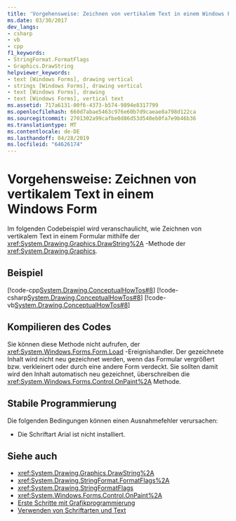 ```yaml
---
title: 'Vorgehensweise: Zeichnen von vertikalem Text in einem Windows Form'
ms.date: 03/30/2017
dev_langs:
- csharp
- vb
- cpp
f1_keywords:
- StringFormat.FormatFlags
- Graphics.DrawString
helpviewer_keywords:
- text [Windows Forms], drawing vertical
- strings [Windows Forms], drawing vertical
- text [Windows Forms], drawing
- text [Windows Forms], vertical text
ms.assetid: 717a6131-00f6-4373-b574-9894e8317799
ms.openlocfilehash: 660d7abae5463c976e60b7d9caeae8a798d122ca
ms.sourcegitcommit: 2701302a99cafbe0d86d53d540eb0fa7e9b46b36
ms.translationtype: MT
ms.contentlocale: de-DE
ms.lasthandoff: 04/28/2019
ms.locfileid: "64626174"
---
```

# <a name="how-to-draw-vertical-text-on-a-windows-form"></a>Vorgehensweise: Zeichnen von vertikalem Text in einem Windows Form
Im folgenden Codebeispiel wird veranschaulicht, wie Zeichnen von vertikalem Text in einem Formular mithilfe der <xref:System.Drawing.Graphics.DrawString%2A> -Methode der <xref:System.Drawing.Graphics>.  
  
## <a name="example"></a>Beispiel  
 [!code-cpp[System.Drawing.ConceptualHowTos#8](~/samples/snippets/cpp/VS_Snippets_Winforms/System.Drawing.ConceptualHowTos/cpp/form1.cpp#8)]
 [!code-csharp[System.Drawing.ConceptualHowTos#8](~/samples/snippets/csharp/VS_Snippets_Winforms/System.Drawing.ConceptualHowTos/CS/form1.cs#8)]
 [!code-vb[System.Drawing.ConceptualHowTos#8](~/samples/snippets/visualbasic/VS_Snippets_Winforms/System.Drawing.ConceptualHowTos/VB/form1.vb#8)]  
  
## <a name="compiling-the-code"></a>Kompilieren des Codes  
 Sie können diese Methode nicht aufrufen, der <xref:System.Windows.Forms.Form.Load> -Ereignishandler. Der gezeichnete Inhalt wird nicht neu gezeichnet werden, wenn das Formular vergrößert bzw. verkleinert oder durch eine andere Form verdeckt. Sie sollten damit wird den Inhalt automatisch neu gezeichnet, überschreiben die <xref:System.Windows.Forms.Control.OnPaint%2A> Methode.  
  
## <a name="robust-programming"></a>Stabile Programmierung  
 Die folgenden Bedingungen können einen Ausnahmefehler verursachen:  
  
- Die Schriftart Arial ist nicht installiert.  
  
## <a name="see-also"></a>Siehe auch

- <xref:System.Drawing.Graphics.DrawString%2A>
- <xref:System.Drawing.StringFormat.FormatFlags%2A>
- <xref:System.Drawing.StringFormatFlags>
- <xref:System.Windows.Forms.Control.OnPaint%2A>
- [Erste Schritte mit Grafikprogrammierung](getting-started-with-graphics-programming.md)
- [Verwenden von Schriftarten und Text](using-fonts-and-text.md)
